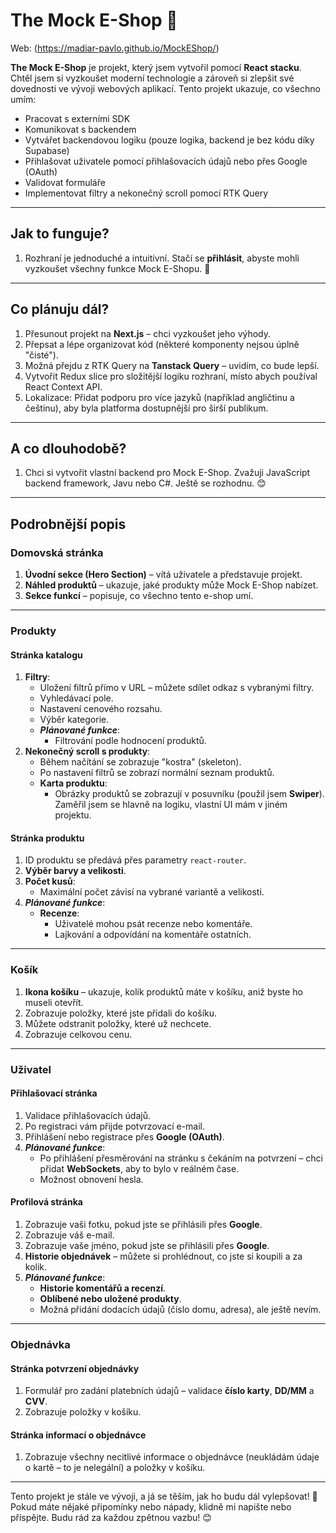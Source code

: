 # The Mock E-Shop 🛒

Web: (https://madiar-pavlo.github.io/MockEShop/)

**The Mock E-Shop** je projekt, který jsem vytvořil pomocí **React stacku**. Chtěl jsem si vyzkoušet moderní technologie a zároveň si zlepšit své dovednosti ve vývoji webových aplikací. Tento projekt ukazuje, co všechno umím:
- Pracovat s externími SDK
- Komunikovat s backendem
- Vytvářet backendovou logiku (pouze logika, backend je bez kódu díky Supabase)
- Přihlašovat uživatele pomocí přihlašovacích údajů nebo přes Google (OAuth)
- Validovat formuláře
- Implementovat filtry a nekonečný scroll pomocí RTK Query

---

## Jak to funguje?
1. Rozhraní je jednoduché a intuitivní. Stačí se **přihlásit**, abyste mohli vyzkoušet všechny funkce Mock E-Shopu. 🔑

---

## Co plánuju dál?
1. Přesunout projekt na **Next.js** – chci vyzkoušet jeho výhody.
2. Přepsat a lépe organizovat kód (některé komponenty nejsou úplně "čisté").
3. Možná přejdu z RTK Query na **Tanstack Query** – uvidím, co bude lepší.
4. Vytvořit Redux slice pro složitější logiku rozhraní, místo abych používal React Context API.
5. Lokalizace: Přidat podporu pro více jazyků (například angličtinu a češtinu), aby byla platforma dostupnější pro širší publikum.

---

## A co dlouhodobě?
1. Chci si vytvořit vlastní backend pro Mock E-Shop. Zvažuji JavaScript backend framework, Javu nebo C#. Ještě se rozhodnu. 😊

---

## Podrobnější popis

### Domovská stránka
1. **Úvodní sekce (Hero Section)** – vítá uživatele a představuje projekt.
2. **Náhled produktů** – ukazuje, jaké produkty může Mock E-Shop nabízet.
3. **Sekce funkcí** – popisuje, co všechno tento e-shop umí.

---

### Produkty

#### Stránka katalogu
1. **Filtry**:
   - Uložení filtrů přímo v URL – můžete sdílet odkaz s vybranými filtry.
   - Vyhledávací pole.
   - Nastavení cenového rozsahu.
   - Výběr kategorie.
   - ***Plánované funkce***:
     - Filtrování podle hodnocení produktů.
2. **Nekonečný scroll s produkty**:
   - Během načítání se zobrazuje "kostra" (skeleton).
   - Po nastavení filtrů se zobrazí normální seznam produktů.
   - **Karta produktu**:
     - Obrázky produktů se zobrazují v posuvníku (použil jsem **Swiper**). Zaměřil jsem se hlavně na logiku, vlastní UI mám v jiném projektu.

#### Stránka produktu
1. ID produktu se předává přes parametry `react-router`.
2. **Výběr barvy a velikosti**.
3. **Počet kusů**:
   - Maximální počet závisí na vybrané variantě a velikosti.
4. ***Plánované funkce***:
   - **Recenze**:
     - Uživatelé mohou psát recenze nebo komentáře.
     - Lajkování a odpovídání na komentáře ostatních.

---

### Košík
1. **Ikona košíku** – ukazuje, kolik produktů máte v košíku, aniž byste ho museli otevřít.
2. Zobrazuje položky, které jste přidali do košíku.
3. Můžete odstranit položky, které už nechcete.
4. Zobrazuje celkovou cenu.

---

### Uživatel

#### Přihlašovací stránka
1. Validace přihlašovacích údajů.
2. Po registraci vám přijde potvrzovací e-mail.
3. Přihlášení nebo registrace přes **Google (OAuth)**.
4. ***Plánované funkce***:
   - Po přihlášení přesměrování na stránku s čekáním na potvrzení – chci přidat **WebSockets**, aby to bylo v reálném čase.
   - Možnost obnovení hesla.

#### Profilová stránka
1. Zobrazuje vaši fotku, pokud jste se přihlásili přes **Google**.
2. Zobrazuje váš e-mail.
3. Zobrazuje vaše jméno, pokud jste se přihlásili přes **Google**.
4. **Historie objednávek** – můžete si prohlédnout, co jste si koupili a za kolik.
5. ***Plánované funkce***:
   - **Historie komentářů a recenzí**.
   - **Oblíbené nebo uložené produkty**.
   - Možná přidání dodacích údajů (číslo domu, adresa), ale ještě nevím.

---

### Objednávka

#### Stránka potvrzení objednávky
1. Formulář pro zadání platebních údajů – validace **číslo karty**, **DD/MM** a **CVV**.
2. Zobrazuje položky v košíku.

#### Stránka informací o objednávce
1. Zobrazuje všechny necitlivé informace o objednávce (neukládám údaje o kartě – to je nelegální) a položky v košíku.

---

Tento projekt je stále ve vývoji, a já se těším, jak ho budu dál vylepšovat! 🚀 Pokud máte nějaké připomínky nebo nápady, klidně mi napište nebo přispějte. Budu rád za každou zpětnou vazbu! 😊
